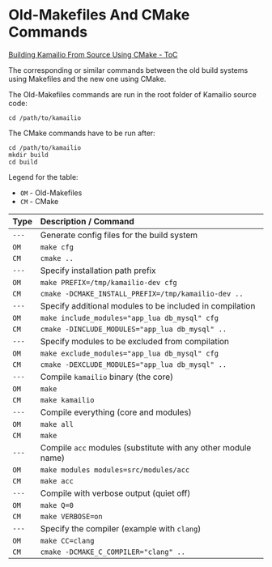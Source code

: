 
# Old-Makefiles And CMake Commands

[Building Kamailio From Source Using CMake - ToC](index.md)

The corresponding or similar commands between the old build systems using Makefiles
and the new one using CMake.

The Old-Makefiles commands are run in the root folder of Kamailio source code:

```
cd /path/to/kamailio
```

The CMake commands have to be run after:

```
cd /path/to/kamailio
mkdir build
cd build
```

Legend for the table:

  - `OM` - Old-Makefiles
  - `CM` - CMake

| Type   | Description / Command |
| :---   | :--- |
| `---`  | Generate config files for the build system |
| `OM`   | `make cfg` |
| `CM`   | `cmake ..` |
| `---`  | Specify installation path prefix |
| `OM`   | `make PREFIX=/tmp/kamailio-dev cfg` |
| `CM`   | `cmake -DCMAKE_INSTALL_PREFIX=/tmp/kamailio-dev ..` |
| `---`  | Specify additional modules to be included in compilation |
| `OM`   | `make include_modules="app_lua db_mysql" cfg` |
| `CM`   | `cmake -DINCLUDE_MODULES="app_lua db_mysql" ..` |
| `---`  | Specify modules to be excluded from compilation |
| `OM`   | `make exclude_modules="app_lua db_mysql" cfg` |
| `CM`   | `cmake -DEXCLUDE_MODULES="app_lua db_mysql" ..` |
| `---`  | Compile `kamailio` binary (the core) |
| `OM`   | `make` |
| `CM`   | `make kamailio` |
| `---`  | Compile everything (core and modules) |
| `OM`   | `make all` |
| `CM`   | `make` |
| `---`  | Compile `acc` modules (substitute with any other module name) |
| `OM`   | `make modules modules=src/modules/acc` |
| `CM`   | `make acc` |
| `---`  | Compile with verbose output (quiet off) |
| `OM`   | `make Q=0` |
| `CM`   | `make VERBOSE=on` |
| `---`  | Specify the compiler (example with `clang`) |
| `OM`   | `make CC=clang` |
| `CM`   | `cmake -DCMAKE_C_COMPILER="clang" ..` |
